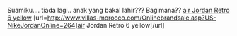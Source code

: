 Suamiku&#8230;. tiada lagi.. anak yang bakal lahir??? Bagimana??
 <a href="http://www.villas-morocco.com/Onlinebrandsale.asp?US-NikeJordanOnline=264" >air Jordan Retro 6 yellow</a>
[url=http://www.villas-morocco.com/Onlinebrandsale.asp?US-NikeJordanOnline=264]air Jordan Retro 6 yellow[/url]